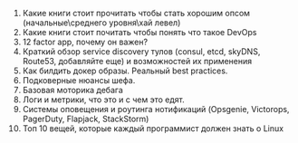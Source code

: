 1. Какие книги стоит прочитать чтобы стать хорошим опсом (начальные\среднего уровня\хай левел)
2. Какие книги стоит почитать чтобы понять что такое DevOps
3. 12 factor app, почему он важен? 
4. Краткий обзор service discovery тулов (consul, etcd, skyDNS, Route53, добавляйте еще) и возможностей их применения
5. Как билдить докер образы. Реальный best practices. 
6. Подковерные нюансы шефа. 
7. Базовая моторика дебага
8. Логи и метрики, что это и с чем это едят.
9. Системы оповещения и роутинга нотификаций (Opsgenie, Victorops, PagerDuty, Flapjack, StackStorm)
10. Топ 10 вещей, которые каждый программист должен знать о Linux
